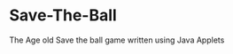 # Save-The-Ball
The Age old Save the ball game written using Java Applets
<img width:100px height:100px/><br>
